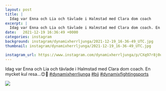 ```yaml
---
layout: post
title: |
  Idag var Enna och Lia och tävlade i Halmstad med Clara dom coach
excerpt: |
  Idag var Enna och Lia och tävlade i Halmstad med Clara dom coach. En mycket kul resa...😊🥰   
date:   2021-12-19 16:36:49 +0000
categories: instagram
background: instagram/dynamixherrljunga/2021-12-19_16-36-49_UTC.jpg
thumbnail: instagram/dynamixherrljunga/2021-12-19_16-36-49_UTC.jpg

instagram_url: https://www.instagram.com/dynamixherrljunga/p/CXq97r8j0uv
---
```

Idag var Enna och Lia och tävlade i Halmstad med Clara dom coach. En mycket kul resa...😊🥰 [#dynamixherrljunga](https://www.instagram.com/explore/tags/dynamixherrljunga/) [#bjj](https://www.instagram.com/explore/tags/bjj/) [#dynamixfightingsports](https://www.instagram.com/explore/tags/dynamixfightingsports/)



<img src='{{ site.baseurl }}/instagram/dynamixherrljunga/2021-12-19_16-36-49_UTC.jpg' class='img-fluid' />
